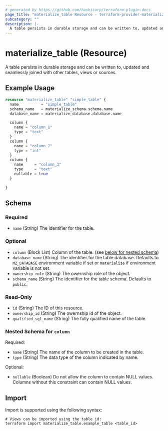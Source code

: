```yaml
---
# generated by https://github.com/hashicorp/terraform-plugin-docs
page_title: "materialize_table Resource - terraform-provider-materialize"
subcategory: ""
description: |-
  A table persists in durable storage and can be written to, updated and seamlessly joined with other tables, views or sources.
---
```


# materialize_table (Resource)

A table persists in durable storage and can be written to, updated and seamlessly joined with other tables, views or sources.

## Example Usage

```terraform
resource "materialize_table" "simple_table" {
  name          = "simple_table"
  schema_name   = materialize_schema.schema.name
  database_name = materialize_database.database.name

  column {
    name = "column_1"
    type = "text"
  }
  column {
    name = "column_2"
    type = "int"
  }
  column {
    name     = "column_3"
    type     = "text"
    nullable = true
  }

}
```

<!-- schema generated by tfplugindocs -->
## Schema

### Required

- `name` (String) The identifier for the table.

### Optional

- `column` (Block List) Column of the table. (see [below for nested schema](#nestedblock--column))
- `database_name` (String) The identifier for the table database. Defaults to `MZ_DATABASE` environment variable if set or `materialize` if environment variable is not set.
- `ownership_role` (String) The owernship role of the object.
- `schema_name` (String) The identifier for the table schema. Defaults to `public`.

### Read-Only

- `id` (String) The ID of this resource.
- `ownership_id` (String) The owernship id of the object.
- `qualified_sql_name` (String) The fully qualified name of the table.

<a id="nestedblock--column"></a>
### Nested Schema for `column`

Required:

- `name` (String) The name of the column to be created in the table.
- `type` (String) The data type of the column indicated by name.

Optional:

- `nullable` (Boolean) Do not allow the column to contain NULL values. Columns without this constraint can contain NULL values.

## Import

Import is supported using the following syntax:

```shell
# Views can be imported using the table id:
terraform import materialize_table.example_table <table_id>
```
